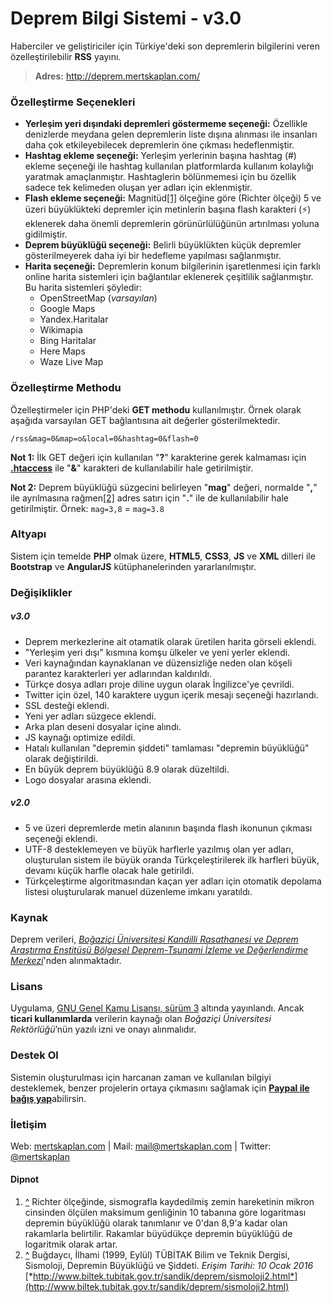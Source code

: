 # Deprem Bilgi Sistemi - v3.0
Haberciler ve geliştiriciler için Türkiye'deki son depremlerin bilgilerini veren özelleştirilebilir **RSS** yayını.

> **Adres:** http://deprem.mertskaplan.com/

### Özelleştirme Seçenekleri
* **Yerleşim yeri dışındaki depremleri göstermeme seçeneği:** Özellikle denizlerde meydana gelen depremlerin liste dışına alınması ile insanları daha çok etkileyebilecek depremlerin öne çıkması hedeflenmiştir.
* **Hashtag ekleme seçeneği:** Yerleşim yerlerinin başına hashtag (#) ekleme seçeneği ile hashtag kullanılan platformlarda kullanım kolaylığı yaratmak amaçlanmıştır. Hashtaglerin bölünmemesi için bu özellik sadece tek kelimeden oluşan yer adları için eklenmiştir. 
* **Flash ekleme seçeneği:** Magnitüd[[1]](#Dipnot) ölçeğine göre (Richter ölçeği) 5 ve üzeri büyüklükteki depremler için metinlerin başına flash karakteri (⚡) eklenerek daha önemli depremlerin görünürlülüğünün artırılması yoluna gidilmiştir.
* **Deprem büyüklüğü seçeneği:** Belirli büyüklükten küçük depremler gösterilmeyerek daha iyi bir hedefleme yapılması sağlanmıştır.
* **Harita seçeneği:** Depremlerin konum bilgilerinin işaretlenmesi için farklı online harita sistemleri için bağlantılar eklenerek çeşitlilik sağlanmıştır. Bu harita sistemleri şöyledir:
    * OpenStreetMap (*varsayılan*)
    * Google Maps
    * Yandex.Haritalar
    * Wikimapia
    * Bing Haritalar
    * Here Maps
    * Waze Live Map

### Özelleştirme Methodu
Özelleştirmeler için PHP'deki **GET methodu** kullanılmıştır. Örnek olarak aşağıda varsayılan GET bağlantısına ait değerler gösterilmektedir.

    /rss&mag=0&map=o&local=0&hashtag=0&flash=0

**Not 1:** İlk GET değeri için kullanılan "**?**" karakterine gerek kalmaması için **[.htaccess](https://github.com/mertskaplan/Deprem-Bilgi-Sistemi/blob/master/.htaccess)** ile "**&**" karakteri de kullanılabilir hale getirilmiştir.

**Not 2:** Deprem büyüklüğü süzgecini belirleyen "**mag**" değeri, normalde "**,**" ile ayrılmasına rağmen[[2]](#Dipnot) adres satırı için "**.**" ile de kullanılabilir hale getirilmiştir. Örnek:  `mag=3,8` = `mag=3.8`

### Altyapı
Sistem için temelde **PHP** olmak üzere, **HTML5**, **CSS3**, **JS** ve **XML** dilleri ile **Bootstrap** ve **AngularJS** kütüphanelerinden yararlanılmıştır.

### Değişiklikler
##### v3.0
* Deprem merkezlerine ait otamatik olarak üretilen harita görseli eklendi.
* "Yerleşim yeri dışı" kısmına komşu ülkeler ve yeni yerler eklendi.
* Veri kaynağından kaynaklanan ve düzensizliğe neden olan köşeli parantez karakterleri yer adlarından kaldırıldı.
* Türkçe dosya adları proje diline uygun olarak İngilizce'ye çevrildi.
* Twitter için özel, 140 karaktere uygun içerik mesajı seçeneği hazırlandı.
* SSL desteği eklendi.
* Yeni yer adları süzgece eklendi.
* Arka plan deseni dosyalar içine alındı.
* JS kaynağı optimize edildi.
* Hatalı kullanılan "depremin şiddeti" tamlaması "depremin büyüklüğü" olarak değiştirildi.
* En büyük deprem büyüklüğü 8.9 olarak düzeltildi.
* Logo dosyalar arasına eklendi.

##### v2.0
* 5 ve üzeri depremlerde metin alanının başında flash ikonunun çıkması seçeneği eklendi.
* UTF-8 desteklemeyen ve büyük harflerle yazılmış olan yer adları, oluşturulan sistem ile büyük oranda Türkçeleştirilerek ilk harfleri büyük, devamı küçük harfle olacak hale getirildi.
* Türkçeleştirme algoritmasından kaçan yer adları için otomatik depolama listesi oluşturularak manuel düzenleme imkanı yaratıldı.

### Kaynak
Deprem verileri, [*Boğaziçi Üniversitesi Kandilli Rasathanesi ve Deprem Araştırma Enstitüsü Bölgesel Deprem-Tsunami İzleme ve Değerlendirme Merkezi*](http://www.koeri.boun.edu.tr/sismo/2/tr/)'nden alınmaktadır.

### Lisans
Uygulama, [GNU Genel Kamu Lisansı, sürüm 3](https://github.com/mertskaplan/Deprem-Bilgi-Sistemi/blob/master/LICENSE) altında yayınlandı. Ancak **ticari kullanımlarda** verilerin kaynağı olan *Boğaziçi Üniversitesi Rektörlüğü*’nün yazılı izni ve onayı alınmalıdır.

### Destek Ol

Sistemin oluşturulması için harcanan zaman ve kullanılan bilgiyi desteklemek, benzer projelerin ortaya çıkmasını sağlamak için [**Paypal ile bağış yap**](https://www.paypal.me/mertskaplan/10)abilirsin.

### İletişim
Web: [mertskaplan.com](http://mertskaplan.com) | Mail: mail@mertskaplan.com | Twitter: [@mertskaplan](https://twitter.com/mertskaplan)


#### Dipnot

1. [^](#Özelleştirme-seçenekleri) Richter ölçeğinde, sismografla kaydedilmiş zemin hareketinin mikron cinsinden ölçülen maksimum genliğinin 10 tabanına göre logaritması depremin büyüklüğü olarak tanımlanır ve 0'dan 8,9'a kadar olan rakamlarla belirtilir. Rakamlar büyüdükçe depremin büyüklüğü de logaritmik olarak artar.
2. [^](#Özelleştirme-methodu) Buğdaycı, İlhami (1999, Eylül) TÜBİTAK Bilim ve Teknik Dergisi, Sismoloji, Depremin Büyüklüğü ve Şiddeti. *Erişim Tarihi: 10 Ocak 2016* [*http://www.biltek.tubitak.gov.tr/sandik/deprem/sismoloji2.html*](http://www.biltek.tubitak.gov.tr/sandik/deprem/sismoloji2.html)